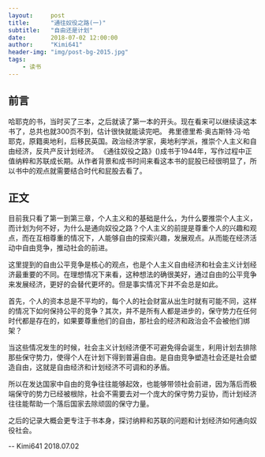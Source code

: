 ```yaml
---
layout:     post
title:      "通往奴役之路(一)"
subtitle:   "自由还是计划"
date:       2018-07-02 12:00:00
author:     "Kimi641"
header-img: "img/post-bg-2015.jpg"
tags:
    - 读书
---
```


## 前言
哈耶克的书，当时买了三本，之后就读了第一本的开头。现在看来可以继续读这本书了，总共也就300页不到，估计很快就能读完吧。
弗里德里希·奥古斯特·冯·哈耶克，原籍奥地利，后移民英国。政治经济学家，奥地利学派，推崇个人主义和自由经济，反共产反计划经济。
《通往奴役之路》(<The Road to Serfdom>)成书于1944年，写作过程中正值纳粹和苏联成长期。从作者背景和成书时间来看这本书的屁股已经很明显了，所以书中的观点就需要结合时代和屁股去看了。

## 正文
目前我只看了第一到第三章，个人主义和的基础是什么，为什么要推崇个人主义，而计划为何不好，为什么是通向奴役之路？个人主义的前提是尊重个人的兴趣和观点，而在互相尊重的情况下，人能够自由的探索兴趣，发展观点。从而能在经济活动中自由竞争，推动社会的前进。

这里提到的自由公平竞争是核心的观点，也是个人主义自由经济和社会主义计划经济最重要的不同。在理想情况下来看，这种想法的确很美好，通过自由的公平竞争来发展经济，更好的会替代更坏的。但是事实情况下并不会总是如此。

首先，个人的资本总是不平均的，每个人的社会财富从出生时就有可能不同，这样的情况下如何保持公平的竞争？其次，并不是所有人都是进步的，保守势力在任何时代都是存在的，如果要尊重他们的自由，那社会的经济和政治会不会被他们绑架？

当这些情况发生的时候，社会主义计划经济便不可避免得会诞生，利用计划去排除那些保守势力，使得个人在计划下得到普遍自由。是自由竞争塑造社会还是社会塑造自由，这就是自由经济和计划经济不可调和的矛盾。

所以在发达国家中自由的竞争往往能够起效，也能够带领社会前进，因为落后而极端保守的势力已经被根除，社会不需要去对一个庞大的保守势力妥协，而计划经济往往能帮助一个落后国家去除顽固的保守力量。

之后的记录大概会更专注于书本身，探讨纳粹和苏联的问题和计划经济如何通向奴役社会。

-- Kimi641 2018.07.02
